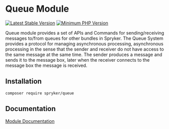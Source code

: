 # Queue Module
[![Latest Stable Version](https://poser.pugx.org/spryker/queue/v/stable.svg)](https://packagist.org/packages/spryker/queue)
[![Minimum PHP Version](https://img.shields.io/badge/php-%3E%3D%207.3-8892BF.svg)](https://php.net/)

Queue module provides a set of APIs and Commands for sending/receiving messages to/from queues for other bundles in Spryker. The Queue System provides a protocol for managing asynchronous processing, asynchronous processing in the sense that the sender and receiver do not have access to the same message at the same time. The sender produces a message and sends it to the message box, later when the receiver connects to the message box the message is received.

## Installation

```
composer require spryker/queue
```

## Documentation

[Module Documentation](https://academy.spryker.com/developing_with_spryker/module_guide/queue/queue.html)
